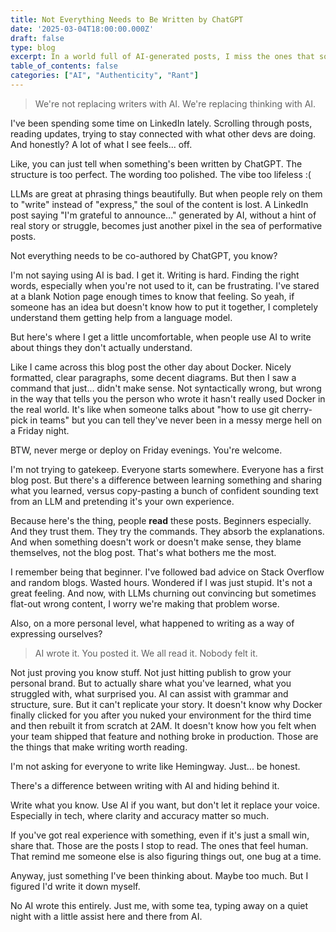 ```yaml
---
title: Not Everything Needs to Be Written by ChatGPT
date: '2025-03-04T18:00:00.000Z'
draft: false
type: blog
excerpt: In a world full of AI-generated posts, I miss the ones that sound human. Not perfect, not polished, just honest.
table_of_contents: false
categories: ["AI", "Authenticity", "Rant"]
---
```


> We're not replacing writers with AI. We're replacing thinking with AI.

I've been spending some time on LinkedIn lately. Scrolling through posts, reading updates, trying to stay connected with what other devs are doing. And honestly? A lot of what I see feels... off.

Like, you can just tell when something's been written by ChatGPT. The structure is too perfect. The wording too polished. The vibe too lifeless :(

LLMs are great at phrasing things beautifully. But when people rely on them to "write" instead of "express," the soul of the content is lost. A LinkedIn post saying "I'm grateful to announce…" generated by AI, without a hint of real story or struggle, becomes just another pixel in the sea of performative posts.

Not everything needs to be co-authored by ChatGPT, you know?

I'm not saying using AI is bad. I get it. Writing is hard. Finding the right words, especially when you're not used to it, can be frustrating. I've stared at a blank Notion page enough times to know that feeling. So yeah, if someone has an idea but doesn't know how to put it together, I completely understand them getting help from a language model.

But here's where I get a little uncomfortable, when people use AI to write about things they don't actually understand.

Like I came across this blog post the other day about Docker. Nicely formatted, clear paragraphs, some decent diagrams. But then I saw a command that just... didn't make sense. Not syntactically wrong, but wrong in the way that tells you the person who wrote it hasn't really used Docker in the real world. It's like when someone talks about "how to use git cherry-pick in teams" but you can tell they've never been in a messy merge hell on a Friday night.

BTW, never merge or deploy on Friday evenings. You're welcome.

I'm not trying to gatekeep. Everyone starts somewhere. Everyone has a first blog post. But there's a difference between learning something and sharing what you learned, versus copy-pasting a bunch of confident sounding text from an LLM and pretending it's your own experience.

Because here's the thing, people **read** these posts. Beginners especially. And they trust them. They try the commands. They absorb the explanations. And when something doesn't work or doesn't make sense, they blame themselves, not the blog post. That's what bothers me the most.

I remember being that beginner. I've followed bad advice on Stack Overflow and random blogs. Wasted hours. Wondered if I was just stupid. It's not a great feeling. And now, with LLMs churning out convincing but sometimes flat-out wrong content, I worry we're making that problem worse.

Also, on a more personal level, what happened to writing as a way of expressing ourselves?

> AI wrote it. You posted it. We all read it. Nobody felt it.

Not just proving you know stuff. Not just hitting publish to grow your personal brand. But to actually share what you've learned, what you struggled with, what surprised you. AI can assist with grammar and structure, sure. But it can't replicate your story. It doesn't know why Docker finally clicked for you after you nuked your environment for the third time and then rebuilt it from scratch at 2AM. It doesn't know how you felt when your team shipped that feature and nothing broke in production. Those are the things that make writing worth reading.

I'm not asking for everyone to write like Hemingway. Just... be honest.

There's a difference between writing with AI and hiding behind it.

Write what you know. Use AI if you want, but don't let it replace your voice. Especially in tech, where clarity and accuracy matter so much.

If you've got real experience with something, even if it's just a small win, share that. Those are the posts I stop to read. The ones that feel human. That remind me someone else is also figuring things out, one bug at a time.


Anyway, just something I've been thinking about. Maybe too much. But I figured I'd write it down myself.

No AI wrote this entirely. Just me, with some tea, typing away on a quiet night with a little assist here and there from AI.